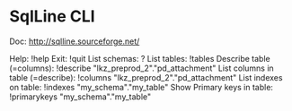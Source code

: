 # SqlLine CLI

Doc: http://sqlline.sourceforge.net/

Help: !help
Exit: !quit
List schemas: ?
List tables: !tables
Describe table (=columns): !describe "lkz_preprod_2"."pd_attachment"
List columns in table (=describe): !columns "lkz_preprod_2"."pd_attachment"
List indexes on table: !indexes "my_schema"."my_table"
Show Primary keys in table: !primarykeys "my_schema"."my_table"
